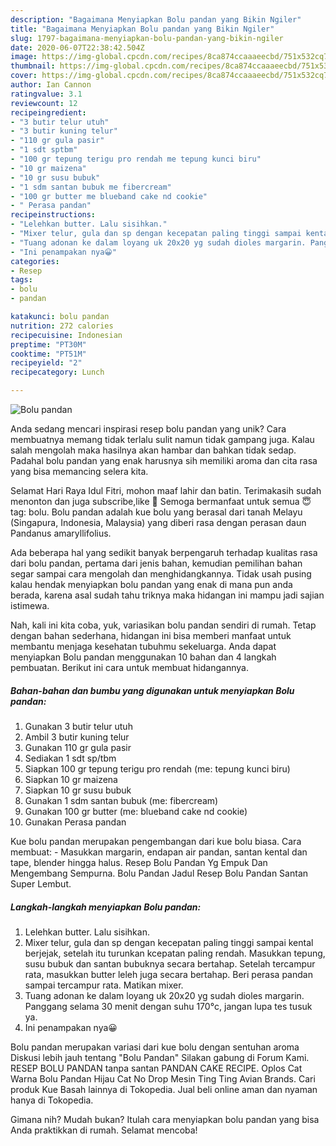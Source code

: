 ```yaml
---
description: "Bagaimana Menyiapkan Bolu pandan yang Bikin Ngiler"
title: "Bagaimana Menyiapkan Bolu pandan yang Bikin Ngiler"
slug: 1797-bagaimana-menyiapkan-bolu-pandan-yang-bikin-ngiler
date: 2020-06-07T22:38:42.504Z
image: https://img-global.cpcdn.com/recipes/8ca874ccaaaeecbd/751x532cq70/bolu-pandan-foto-resep-utama.jpg
thumbnail: https://img-global.cpcdn.com/recipes/8ca874ccaaaeecbd/751x532cq70/bolu-pandan-foto-resep-utama.jpg
cover: https://img-global.cpcdn.com/recipes/8ca874ccaaaeecbd/751x532cq70/bolu-pandan-foto-resep-utama.jpg
author: Ian Cannon
ratingvalue: 3.1
reviewcount: 12
recipeingredient:
- "3 butir telur utuh"
- "3 butir kuning telur"
- "110 gr gula pasir"
- "1 sdt sptbm"
- "100 gr tepung terigu pro rendah me tepung kunci biru"
- "10 gr maizena"
- "10 gr susu bubuk"
- "1 sdm santan bubuk me fibercream"
- "100 gr butter me blueband cake nd cookie"
- " Perasa pandan"
recipeinstructions:
- "Lelehkan butter. Lalu sisihkan."
- "Mixer telur, gula dan sp dengan kecepatan paling tinggi sampai kental berjejak, setelah itu turunkan kcepatan paling rendah. Masukkan tepung, susu bubuk dan santan bubuknya secara bertahap. Setelah tercampur rata, masukkan butter leleh juga secara bertahap. Beri perasa pandan sampai tercampur rata. Matikan mixer."
- "Tuang adonan ke dalam loyang uk 20x20 yg sudah dioles margarin. Panggang selama 30 menit dengan suhu 170°c, jangan lupa tes tusuk ya."
- "Ini penampakan nya😀"
categories:
- Resep
tags:
- bolu
- pandan

katakunci: bolu pandan 
nutrition: 272 calories
recipecuisine: Indonesian
preptime: "PT30M"
cooktime: "PT51M"
recipeyield: "2"
recipecategory: Lunch

---
```



![Bolu pandan](https://img-global.cpcdn.com/recipes/8ca874ccaaaeecbd/751x532cq70/bolu-pandan-foto-resep-utama.jpg)

Anda sedang mencari inspirasi resep bolu pandan yang unik? Cara membuatnya memang tidak terlalu sulit namun tidak gampang juga. Kalau salah mengolah maka hasilnya akan hambar dan bahkan tidak sedap. Padahal bolu pandan yang enak harusnya sih memiliki aroma dan cita rasa yang bisa memancing selera kita.

Selamat Hari Raya Idul Fitri, mohon maaf lahir dan batin. Terimakasih sudah menonton dan juga subscribe,like 🙏 Semoga bermanfaat untuk semua 😇 tag: bolu. Bolu pandan adalah kue bolu yang berasal dari tanah Melayu (Singapura, Indonesia, Malaysia) yang diberi rasa dengan perasan daun Pandanus amaryllifolius.

Ada beberapa hal yang sedikit banyak berpengaruh terhadap kualitas rasa dari bolu pandan, pertama dari jenis bahan, kemudian pemilihan bahan segar sampai cara mengolah dan menghidangkannya. Tidak usah pusing kalau hendak menyiapkan bolu pandan yang enak di mana pun anda berada, karena asal sudah tahu triknya maka hidangan ini mampu jadi sajian istimewa.


Nah, kali ini kita coba, yuk, variasikan bolu pandan sendiri di rumah. Tetap dengan bahan sederhana, hidangan ini bisa memberi manfaat untuk membantu menjaga kesehatan tubuhmu sekeluarga. Anda dapat menyiapkan Bolu pandan menggunakan 10 bahan dan 4 langkah pembuatan. Berikut ini cara untuk membuat hidangannya.

<!--inarticleads1-->

##### Bahan-bahan dan bumbu yang digunakan untuk menyiapkan Bolu pandan:

1. Gunakan 3 butir telur utuh
1. Ambil 3 butir kuning telur
1. Gunakan 110 gr gula pasir
1. Sediakan 1 sdt sp/tbm
1. Siapkan 100 gr tepung terigu pro rendah (me: tepung kunci biru)
1. Siapkan 10 gr maizena
1. Siapkan 10 gr susu bubuk
1. Gunakan 1 sdm santan bubuk (me: fibercream)
1. Gunakan 100 gr butter (me: blueband cake nd cookie)
1. Gunakan  Perasa pandan


Kue bolu pandan merupakan pengembangan dari kue bolu biasa. Cara membuat: - Masukkan margarin, endapan air pandan, santan kental dan tape, blender hingga halus. Resep Bolu Pandan Yg Empuk Dan Mengembang Sempurna. Bolu Pandan Jadul Resep Bolu Pandan Santan Super Lembut. 

<!--inarticleads2-->

##### Langkah-langkah menyiapkan Bolu pandan:

1. Lelehkan butter. Lalu sisihkan.
1. Mixer telur, gula dan sp dengan kecepatan paling tinggi sampai kental berjejak, setelah itu turunkan kcepatan paling rendah. Masukkan tepung, susu bubuk dan santan bubuknya secara bertahap. Setelah tercampur rata, masukkan butter leleh juga secara bertahap. Beri perasa pandan sampai tercampur rata. Matikan mixer.
1. Tuang adonan ke dalam loyang uk 20x20 yg sudah dioles margarin. Panggang selama 30 menit dengan suhu 170°c, jangan lupa tes tusuk ya.
1. Ini penampakan nya😀


Bolu pandan merupakan variasi dari kue bolu dengan sentuhan aroma Diskusi lebih jauh tentang &#34;Bolu Pandan&#34; Silakan gabung di Forum Kami. RESEP BOLU PANDAN tanpa santan PANDAN CAKE RECIPE. Oplos Cat Warna Bolu Pandan Hijau Cat No Drop Mesin Ting Ting Avian Brands. Cari produk Kue Basah lainnya di Tokopedia. Jual beli online aman dan nyaman hanya di Tokopedia. 

Gimana nih? Mudah bukan? Itulah cara menyiapkan bolu pandan yang bisa Anda praktikkan di rumah. Selamat mencoba!
